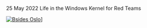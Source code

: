 25 May 2022 Life in the Windows Kernel for Red Teams

<a href="https://twitter.com/OsloBSides/status/1529387721399074817" target="_blank">![Bsides Oslo](https://andrelima.info/files/20220525_bsides_oslo.jpg)]</a>
